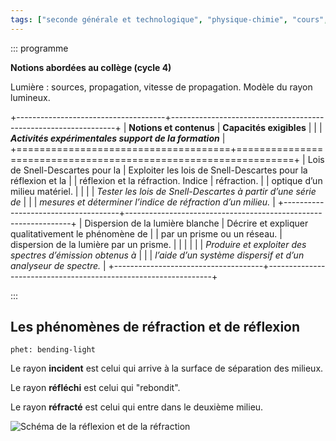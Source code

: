 ```yaml
---
tags: ["seconde générale et technologique", "physique-chimie", "cours", "lycée"]
---
```


::: programme

**Notions abordées au collège (cycle 4)**

Lumière : sources, propagation, vitesse de propagation. Modèle du rayon lumineux.

+-------------------------------------+----------------------------------------------------------------+
|       **Notions et contenus**       |                    **Capacités exigibles**                     |
|                                     |     **_Activités expérimentales support de la formation_**     |
+=====================================+================================================================+
| Lois de Snell-Descartes pour la     | Exploiter les lois de Snell-Descartes pour la réflexion et la  |
| réflexion et la réfraction. Indice  | réfraction.                                                    |
| optique d’un milieu matériel.       |                                                                |
|                                     | _Tester les lois de Snell-Descartes à partir d’une série de_   |
|                                     | _mesures et déterminer l’indice de réfraction d’un milieu._    |
+-------------------------------------+----------------------------------------------------------------+
| Dispersion de la lumière blanche    | Décrire et expliquer qualitativement le phénomène de           |
| par un prisme ou un réseau.         | dispersion de la lumière par un prisme.                        |
|                                     |                                                                |
|                                     | _Produire et exploiter des spectres d’émission obtenus à_      |
|                                     | _l’aide d’un système dispersif et d’un analyseur de spectre._  |
+-------------------------------------+----------------------------------------------------------------+

:::

## Les phénomènes de réfraction et de réflexion

`phet: bending-light`

Le rayon **incident** est celui qui arrive à la surface de séparation des milieux.

Le rayon **réfléchi** est celui qui "rebondit".

Le rayon **réfracté** est celui qui entre dans le deuxième milieu.


![Schéma de la réflexion et de la réfraction](//lyceum.frama.io/media/11.svg)



